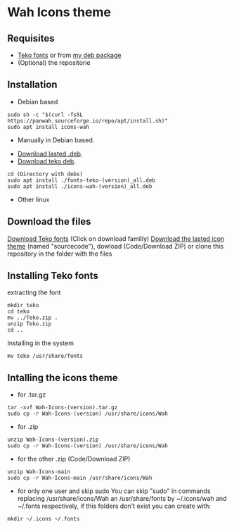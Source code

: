 # Wah Icons theme
## Requisites
- [Teko fonts](https://fonts.google.com/specimen/Teko) or from [my deb package](https://panwah.sourceforge.io/repo/apt/pool/main/f/fonts-teko/fonts-teko-1.1_all.deb)
- (Optional) the repositorie
## Installation
- Debian based
```
sudo sh -c "$(curl -fsSL https://panwah.sourceforge.io/repo/apt/install.sh)"
sudo apt install icons-wah
```
- Manually in Debian based.
* [Download lasted .deb](https://github.com/Reisy243/Wah-Icons/tags).
* [Download teko deb](https://panwah.sourceforge.io/repo/apt/pool/main/f/fonts-teko/fonts-teko-1.1_all.deb).
```
cd (Directory with debs)
sudo apt install ./fonts-teko-(version)_all.deb
sudo apt install ./icons-wah-(version)_all.deb
```
- Other linux
## Download the files
[Download Teko fonts](https://fonts.google.com/specimen/Teko) (Click on download familly)
[Download the lasted icon theme](https://github.com/Reisy243/Wah-Icons/tags) (named "sourcecode"), dowload (Code/Download ZIP) or clone this repository
in the folder with the files
## Installing Teko fonts
extracting the font
```
mkdir teko
cd teko
mv ../Teko.zip .
unzip Teko.zip
cd ..
```
Installing in the system
```
mv teko /usr/share/fonts
```
## Intalling the icons theme
- for .tar.gz
```
tar -xvf Wah-Icons-(version).tar.gz
sudo cp -r Wah-Icons-(version) /usr/share/icons/Wah
```
- for .zip
```
unzip Wah-Icons-(version).zip
sudo cp -r Wah-Icons-(version) /usr/share/icons/Wah
```
- for the other .zip (Code/Download ZIP)
```
unzip Wah-Icons-main
sudo cp -r Wah-Icons-main /usr/share/icons/Wah
```
- for only one user and skip sudo
You can skip "sudo" in commands replacing /usr/share/icons/Wah an /usr/share/fonts by ~/.icons/wah and ~/.fonts respectively, if this folders don't exist you can create with:
```
mkdir ~/.icons ~/.fonts
```
